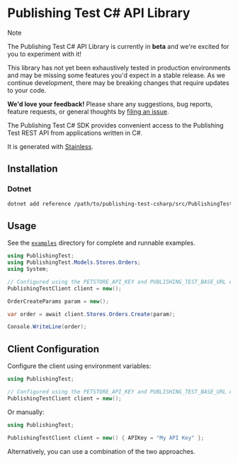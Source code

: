 # Publishing Test C# API Library

> [!NOTE]
> The Publishing Test C# API Library is currently in **beta** and we're excited for you to experiment with it!
>
> This library has not yet been exhaustively tested in production environments and may be missing some features you'd expect in a stable release. As we continue development, there may be breaking changes that require updates to your code.
>
> **We'd love your feedback!** Please share any suggestions, bug reports, feature requests, or general thoughts by [filing an issue](https://www.github.com/stainless-sdks/publishing-test-csharp/issues/new).

The Publishing Test C# SDK provides convenient access to the Publishing Test REST API from applications written in C#.

It is generated with [Stainless](https://www.stainless.com/).

## Installation

### Dotnet

```bash
dotnet add reference /path/to/publishing-test-csharp/src/PublishingTest/
```

## Usage

See the [`examples`](examples) directory for complete and runnable examples.

```C#
using PublishingTest;
using PublishingTest.Models.Stores.Orders;
using System;

// Configured using the PETSTORE_API_KEY and PUBLISHING_TEST_BASE_URL environment variables
PublishingTestClient client = new();

OrderCreateParams param = new();

var order = await client.Stores.Orders.Create(param);

Console.WriteLine(order);
```

## Client Configuration

Configure the client using environment variables:

```C#
using PublishingTest;

// Configured using the PETSTORE_API_KEY and PUBLISHING_TEST_BASE_URL environment variables
PublishingTestClient client = new();
```

Or manually:

```C#
using PublishingTest;

PublishingTestClient client = new() { APIKey = "My API Key" };
```

Alternatively, you can use a combination of the two approaches.
